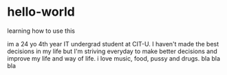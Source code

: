 # hello-world
learning how to use this 

im a 24 yo 4th year IT undergrad student at CIT-U. I haven't made the best decisions in my life but I'm striving everyday to make better decisions and improve my life and way of life. i love music, food, pussy and drugs. bla bla bla
